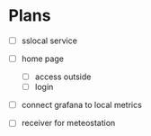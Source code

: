 # Plans

- [ ] sslocal service
- [ ] home page
  - [ ] access outside
  - [ ] login
- [ ] connect grafana to local metrics
- [ ] receiver for meteostation

